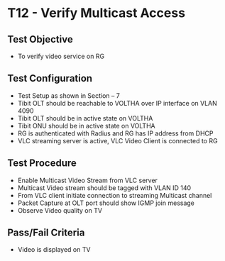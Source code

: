# T12 - Verify Multicast Access

## Test Objective

* To verify video service on RG

## Test Configuration

* Test Setup as shown in Section – 7
* Tibit OLT should be reachable to VOLTHA over IP interface on VLAN 4090
* Tibit OLT should be in active state on VOLTHA
* Tibit ONU should be in active state on VOLTHA
* RG is authenticated with Radius and RG has IP address from DHCP
* VLC streaming server is active, VLC Video Client is connected to RG

## Test Procedure

* Enable Multicast Video Stream from VLC server
* Multicast Video stream should be tagged with VLAN ID 140
* From VLC client initiate connection to streaming Multicast channel
* Packet Capture at OLT port should show IGMP join message
* Observe Video quality on TV 

## Pass/Fail Criteria

* Video is displayed on TV
